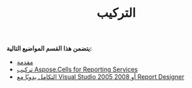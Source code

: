 ﻿---
title: التركيب
type: docs
weight: 10
url: /ar/reportingservices/installation/
---
**يتضمن هذا القسم المواضيع التالية:** 

- [مقدمة](/cells/ar/reportingservices/introduction/)
- [تركيب Aspose.Cells for Reporting Services](/cells/ar/reportingservices/installing-aspose-cells-for-reporting-services/)
- [التكامل يدويًا مع Visual Studio 2005 أو 2008 Report Designer](/cells/ar/reportingservices/integrating-manually-with-visual-studio-2005-or-2008-report-designer/)
